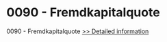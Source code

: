 # 0090 - Fremdkapitalquote
0090 - Fremdkapitalquote
[>> Detailed information](https://secure.shareit.com/shareit/product.html?productid=300912538&affiliateid=200057808)